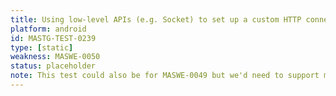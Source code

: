 ```yaml
---
title: Using low-level APIs (e.g. Socket) to set up a custom HTTP connection
platform: android
id: MASTG-TEST-0239
type: [static]
weakness: MASWE-0050
status: placeholder
note: This test could also be for MASWE-0049 but we'd need to support multiple weaknesses.
---
```

